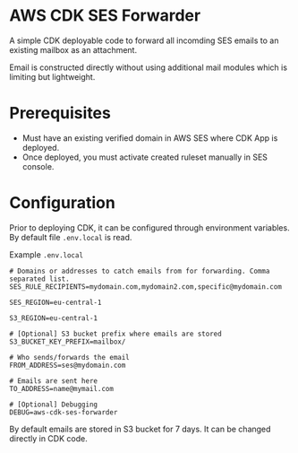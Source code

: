 # AWS CDK SES Forwarder

A simple CDK deployable code to forward all incomding SES emails to an existing mailbox as an attachment.

Email is constructed directly without using additional mail modules which is limiting but lightweight.

# Prerequisites

- Must have an existing verified domain in AWS SES where CDK App is deployed.
- Once deployed, you must activate created ruleset manually in SES console.

# Configuration

Prior to deploying CDK, it can be configured through environment variables.
By default file `.env.local` is read.

Example `.env.local`

```
# Domains or addresses to catch emails from for forwarding. Comma separated list.
SES_RULE_RECIPIENTS=mydomain.com,mydomain2.com,specific@mydomain.com

SES_REGION=eu-central-1

S3_REGION=eu-central-1

# [Optional] S3 bucket prefix where emails are stored
S3_BUCKET_KEY_PREFIX=mailbox/

# Who sends/forwards the email
FROM_ADDRESS=ses@mydomain.com

# Emails are sent here
TO_ADDRESS=name@mymail.com

# [Optional] Debugging
DEBUG=aws-cdk-ses-forwarder
```

By default emails are stored in S3 bucket for 7 days. It can be changed directly in CDK code.
